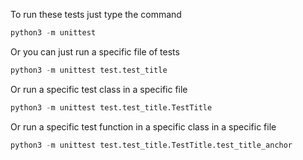 To run these tests just type the command 
```python
python3 -m unittest
```

Or you can just run a specific file of tests

```python
python3 -m unittest test.test_title
```

Or run a specific test class in a specific file
```python
python3 -m unittest test.test_title.TestTitle
```

Or run a specific test function in a specific class in a specific file
```python
python3 -m unittest test.test_title.TestTitle.test_title_anchor
```
